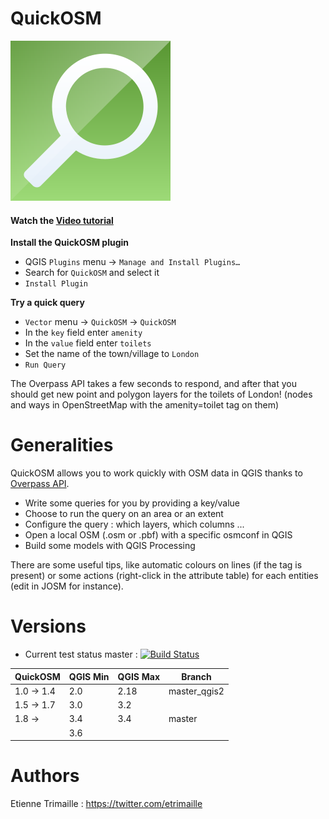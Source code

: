 QuickOSM
============================================================

![Logo of QuickOSM](resources/QuickOSM.svg)

#### Watch the [Video tutorial](https://vimeo.com/108737868)

**Install the QuickOSM plugin**
* QGIS `Plugins` menu -> `Manage and Install Plugins…`
* Search for `QuickOSM` and select it
* `Install Plugin`

**Try a quick query**
* `Vector` menu -> `QuickOSM` -> `QuickOSM`
* In the `key` field enter `amenity`
* In the `value` field enter `toilets`
* Set the name of the town/village to `London`
* `Run Query`

The Overpass API takes a few seconds to respond, and after that you should get new 
point and polygon layers for the toilets of London! (nodes and ways in OpenStreetMap 
with the amenity=toilet tag on them) 


Generalities
=
QuickOSM allows you to work quickly with OSM data in QGIS thanks to [Overpass API][Overpass].
* Write some queries for you by providing a key/value
* Choose to run the query on an area or an extent
* Configure the query : which layers, which columns ...
* Open a local OSM (.osm or .pbf) with a specific osmconf in QGIS
* Build some models with QGIS Processing

There are some useful tips, like automatic colours on lines (if the tag is present)
 or some actions (right-click in the attribute table) for each entities (edit in JOSM for instance).

[Overpass]: https://wiki.openstreetmap.org/wiki/Overpass_API


Versions
=

* Current test status master : [![Build Status](https://travis-ci.org/3liz/QuickOSM.svg)](https://travis-ci.org/3liz/QuickOSM)


| QuickOSM   | QGIS Min | QGIS Max | Branch       |
|------------|----------|----------|--------------|
| 1.0 -> 1.4 | 2.0      | 2.18     | master_qgis2 |
| 1.5 -> 1.7 | 3.0      | 3.2      |              |
| 1.8 ->     | 3.4      | 3.4      | master       |
|            | 3.6      |          |              |

Authors
=
Etienne Trimaille : https://twitter.com/etrimaille